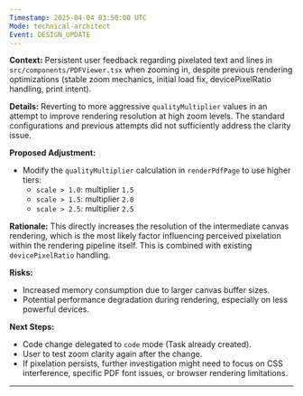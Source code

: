```yaml
---
Timestamp: 2025-04-04 03:50:00 UTC
Mode: technical-architect
Event: DESIGN_UPDATE
---
```


**Context:** Persistent user feedback regarding pixelated text and lines in `src/components/PDFViewer.tsx` when zooming in, despite previous rendering optimizations (stable zoom mechanics, initial load fix, devicePixelRatio handling, print intent).

**Details:**
Reverting to more aggressive `qualityMultiplier` values in an attempt to improve rendering resolution at high zoom levels. The standard configurations and previous attempts did not sufficiently address the clarity issue.

**Proposed Adjustment:**
- Modify the `qualityMultiplier` calculation in `renderPdfPage` to use higher tiers:
  - `scale > 1.0`: multiplier `1.5`
  - `scale > 1.5`: multiplier `2.0`
  - `scale > 2.5`: multiplier `2.5`

**Rationale:**
This directly increases the resolution of the intermediate canvas rendering, which is the most likely factor influencing perceived pixelation within the rendering pipeline itself. This is combined with existing `devicePixelRatio` handling.

**Risks:**
- Increased memory consumption due to larger canvas buffer sizes.
- Potential performance degradation during rendering, especially on less powerful devices.

**Next Steps:**
- Code change delegated to `code` mode (Task already created).
- User to test zoom clarity again after the change.
- If pixelation persists, further investigation might need to focus on CSS interference, specific PDF font issues, or browser rendering limitations.

---
